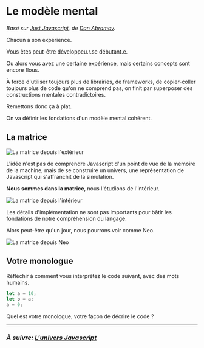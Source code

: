 # Le modèle mental

_Basé sur [Just Javascript](https://justjavascript.com/), de [Dan Abramov](https://twitter.com/dan_abramov)._

Chacun a son expérience.

Vous êtes peut-être développeu.r.se débutant.e.

Ou alors vous avez une certaine expérience, mais certains concepts sont encore flous.

À force d'utiliser toujours plus de librairies, de frameworks, de copier-coller toujours plus de code qu'on ne comprend pas, on finit par superposer des constructions mentales contradictoires.

Remettons donc ça à plat.

On va définir les fondations d'un modèle mental cohérent.

## La matrice

![La matrice depuis l'extérieur](../../images/matrix_outside.jpeg)

L'idée n'est pas de comprendre Javascript d'un point de vue de la mémoire de la machine, mais de se construire un univers, une représentation de Javascript qui s'affranchit de la simulation.

**Nous sommes dans la matrice**, nous l'étudions de l'intérieur.

![La matrice depuis l'intérieur](../../images/matrix_inside.jpeg)

Les détails d'implémentation ne sont pas importants pour bâtir les fondations de notre compréhension du langage.

Alors peut-être qu'un jour, nous pourrons voir comme Neo.

![La matrice depuis Neo](../../images/matrix_neo.jpeg)

## Votre monologue

Réfléchir à comment vous interprétez le code suivant, avec des mots humains.

```js
let a = 10;
let b = a;
a = 0;
```

Quel est votre monologue, votre façon de décrire le code ?

---

### _À suivre: [L'univers Javascript](./1-2_universe.md)_
